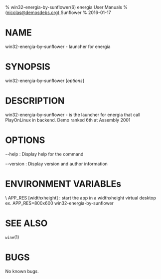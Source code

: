 % win32-energia-by-sunflower(6) energia User Manuals
%  (nicolas@demosdebs.org),Sunflower
% 2016-01-17

# NAME
win32-energia-by-sunflower - launcher for energia

# SYNOPSIS
win32-energia-by-sunflower [*options*]

# DESCRIPTION
win32-energia-by-sunflower - is the launcher for energia that call PlayOnLinux in backend.
Demo ranked 6th at Assembly 2001

# OPTIONS
\--help
:   Display help for the command

\--version
:   Display version and author information

# ENVIRONMENT VARIABLEs
\ APP_RES [widthxheight]
:	start the app in a widthxheight virtual desktop  
	ex. APP_RES=800x600 win32-energia-by-sunflower

# SEE ALSO
`wine`(1)

# BUGS
No known bugs.
